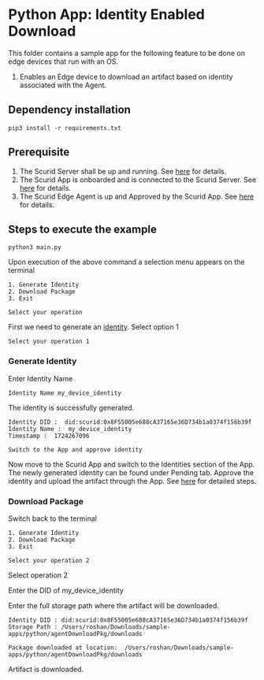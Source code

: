 # Python App: Identity Enabled Download
This folder contains a sample app for the following feature to be done on edge devices that run with an OS.

1. Enables an Edge device to download an artifact based on identity associated with the Agent. 

## Dependency installation
```
pip3 install -r requirements.txt
```
## Prerequisite
1. The Scurid Server shall be up and running. See [here](https://docs.scurid.com/v23.0.2.1/quickstart/quickstart-on-premise/#download-scurid-server) for details.
2. The Scurid App is onboarded and is connected to the Scurid Server. See [here](https://docs.scurid.com/v23.0.2.1/quickstart/quickstart-on-premise/#download-scurid-edge-agent) for details.
3. The Scurid Edge Agent is up and Approved by the Scurid App. See [here](https://docs.scurid.com/v23.0.2.1/quickstart/quickstart-on-premise/#step-2-launching-scurid-server-and-app) for details.

## Steps to execute the example
```
python3 main.py
```
Upon execution of the above command a selection menu appears on the terminal

```
1. Generate Identity
2. Download Package
3. Exit

Select your operation 
```
First we need to generate an [identity](https://docs.scurid.com/v23.0.2.1/identityContextEnabledFileTransfer/). Select option 1 

```
Select your operation 1
```
### Generate Identity
Enter Identity Name 

```
Identity Name my_device_identity
```
The identity is successfully generated.

```
Identity DID :  did:scurid:0x8F55005e688cA37165e36D734b1a0374f156b39f
Identity Name :  my_device_identity
Timestamp :  1724267096
 
Switch to the App and approve identity
```
Now move to the Scurid App and switch to the Identities section of the App. The newly generated identity can be found under Pending tab. Approve the identity and upload the artifact through the App. See [here](https://docs.scurid.com/v23.0.2.1/identityContextEnabledFileTransfer/) for detailed steps.

### Download Package
Switch back to the terminal 
```
1. Generate Identity
2. Download Package
3. Exit

Select your operation 2
```
Select operation 2

Enter the DID of my_device_identity

Enter the full storage path where the artifact will be downloaded.

```
Identity DID : did:scurid:0x8F55005e688cA37165e36D734b1a0374f156b39f
Storage Path : /Users/roshan/Downloads/sample-apps/python/agentDownloadPkg/downloads
 
Package downloaded at location:  /Users/roshan/Downloads/sample-apps/python/agentDownloadPkg/downloads
```

Artifact is downloaded.
